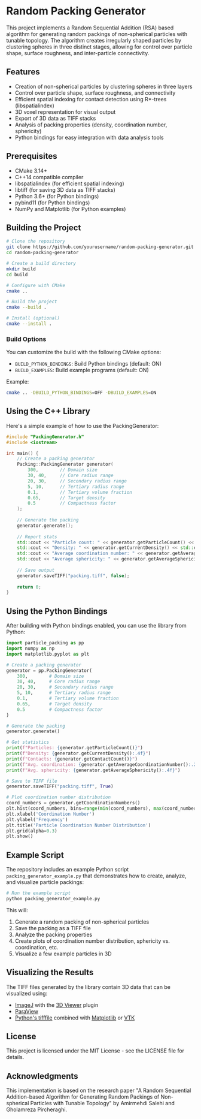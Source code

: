 # Random Packing Generator

This project implements a Random Sequential Addition (RSA) based algorithm for generating random packings of non-spherical particles with tunable topology. The algorithm creates irregularly shaped particles by clustering spheres in three distinct stages, allowing for control over particle shape, surface roughness, and inter-particle connectivity.

## Features

- Creation of non-spherical particles by clustering spheres in three layers
- Control over particle shape, surface roughness, and connectivity
- Efficient spatial indexing for contact detection using R*-trees (libspatialindex)
- 3D voxel representation for visual output
- Export of 3D data as TIFF stacks
- Analysis of packing properties (density, coordination number, sphericity)
- Python bindings for easy integration with data analysis tools

## Prerequisites

- CMake 3.14+
- C++14 compatible compiler
- libspatialindex (for efficient spatial indexing)
- libtiff (for saving 3D data as TIFF stacks)
- Python 3.6+ (for Python bindings)
- pybind11 (for Python bindings)
- NumPy and Matplotlib (for Python examples)

## Building the Project

```bash
# Clone the repository
git clone https://github.com/yourusername/random-packing-generator.git
cd random-packing-generator

# Create a build directory
mkdir build
cd build

# Configure with CMake
cmake ..

# Build the project
cmake --build .

# Install (optional)
cmake --install .
```

### Build Options

You can customize the build with the following CMake options:

- `BUILD_PYTHON_BINDINGS`: Build Python bindings (default: ON)
- `BUILD_EXAMPLES`: Build example programs (default: ON)

Example:
```bash
cmake .. -DBUILD_PYTHON_BINDINGS=OFF -DBUILD_EXAMPLES=ON
```

## Using the C++ Library

Here's a simple example of how to use the PackingGenerator:

```cpp
#include "PackingGenerator.h"
#include <iostream>

int main() {
    // Create a packing generator
    Packing::PackingGenerator generator(
        300,        // Domain size
        30, 40,     // Core radius range
        20, 30,     // Secondary radius range
        5, 10,      // Tertiary radius range
        0.1,        // Tertiary volume fraction
        0.65,       // Target density
        0.5         // Compactness factor
    );
    
    // Generate the packing
    generator.generate();
    
    // Report stats
    std::cout << "Particle count: " << generator.getParticleCount() << std::endl;
    std::cout << "Density: " << generator.getCurrentDensity() << std::endl;
    std::cout << "Average coordination number: " << generator.getAverageCoordinationNumber() << std::endl;
    std::cout << "Average sphericity: " << generator.getAverageSphericity() << std::endl;
    
    // Save output
    generator.saveTIFF("packing.tiff", false);
    
    return 0;
}
```

## Using the Python Bindings

After building with Python bindings enabled, you can use the library from Python:

```python
import particle_packing as pp
import numpy as np
import matplotlib.pyplot as plt

# Create a packing generator
generator = pp.PackingGenerator(
    300,        # Domain size
    30, 40,     # Core radius range
    20, 30,     # Secondary radius range
    5, 10,      # Tertiary radius range
    0.1,        # Tertiary volume fraction
    0.65,       # Target density
    0.5         # Compactness factor
)

# Generate the packing
generator.generate()

# Get statistics
print(f"Particles: {generator.getParticleCount()}")
print(f"Density: {generator.getCurrentDensity():.4f}")
print(f"Contacts: {generator.getContactCount()}")
print(f"Avg. coordination: {generator.getAverageCoordinationNumber():.2f}")
print(f"Avg. sphericity: {generator.getAverageSphericity():.4f}")

# Save to TIFF file
generator.saveTIFF("packing.tiff", True)

# Plot coordination number distribution
coord_numbers = generator.getCoordinationNumbers()
plt.hist(coord_numbers, bins=range(min(coord_numbers), max(coord_numbers) + 2), alpha=0.7)
plt.xlabel('Coordination Number')
plt.ylabel('Frequency')
plt.title('Particle Coordination Number Distribution')
plt.grid(alpha=0.3)
plt.show()
```

## Example Script

The repository includes an example Python script `packing_generator_example.py` that demonstrates how to create, analyze, and visualize particle packings:

```bash
# Run the example script
python packing_generator_example.py
```

This will:
1. Generate a random packing of non-spherical particles
2. Save the packing as a TIFF file
3. Analyze the packing properties
4. Create plots of coordination number distribution, sphericity vs. coordination, etc.
5. Visualize a few example particles in 3D

## Visualizing the Results

The TIFF files generated by the library contain 3D data that can be visualized using:

- [ImageJ](https://imagej.nih.gov/ij/) with the [3D Viewer](https://imagej.net/plugins/3d-viewer) plugin
- [ParaView](https://www.paraview.org/)
- [Python's tifffile](https://pypi.org/project/tifffile/) combined with [Matplotlib](https://matplotlib.org/) or [VTK](https://vtk.org/)

## License

This project is licensed under the MIT License - see the LICENSE file for details.

## Acknowledgments

This implementation is based on the research paper "A Random Sequential Addition-based Algorithm for Generating Random Packings of Non-spherical Particles with Tunable Topology" by Amirmehdi Salehi and Gholamreza Pircheraghi.